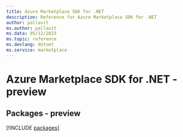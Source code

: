 ```yaml
---
title: Azure Marketplace SDK for .NET
description: Reference for Azure Marketplace SDK for .NET
author: pallavit
ms.author: pallavit
ms.data: 05/12/2023
ms.topic: reference
ms.devlang: dotnet
ms.service: marketplace
---
```

# Azure Marketplace SDK for .NET - preview
## Packages - preview
[!INCLUDE [packages](marketplace-index.md)]